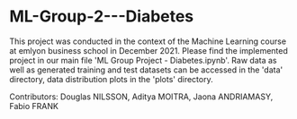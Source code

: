 # ML-Group-2---Diabetes

This project was conducted in the context of the Machine Learning course at emlyon business school in December 2021.
Please find the implemented project in our main file 'ML Group Project - Diabetes.ipynb'.
Raw data as well as generated training and test datasets can be accessed in the 'data' directory, data distribution plots in the 'plots' directory.

Contributors:
Douglas NILSSON, Aditya MOITRA, Jaona ANDRIAMASY, Fabio FRANK
